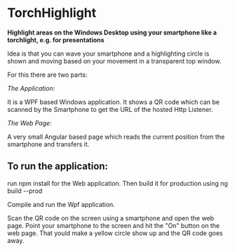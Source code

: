 # TorchHighlight
**Highlight areas on the Windows Desktop using your smartphone like a torchlight, e.g. for presentations**

Idea is that you can wave your smartphone and a highlighting circle is shown and moving based on your movement in a transparent top window.

For this there are two parts:

_The Application_: 

It is a WPF based Windows application. It shows a QR code which can be scanned by the Smartphone to get the URL of the hosted Http Listener.

_The Web Page_:

A very small Angular based page which reads the current position from the smartphone and transfers it.


## To run the application:
run npm install for the Web application.
Then build it for production using 
ng build --prod

Compile and run the Wpf application.

Scan the QR code on the screen using a smartphone and open the web page.
Point your smartphone to the screen and hit the "On" button on the web page.
That yould make a yellow circle show up and the QR code goes away.
